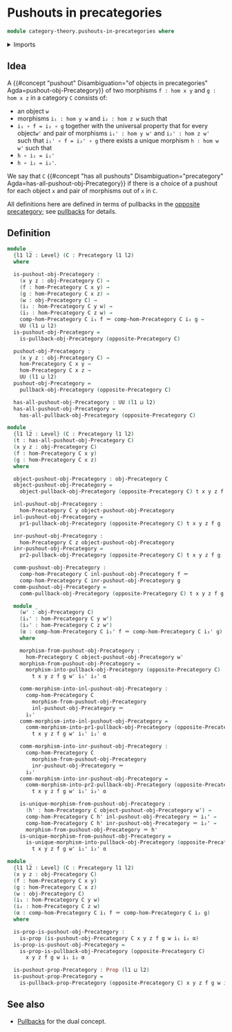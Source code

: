 # Pushouts in precategories

```agda
module category-theory.pushouts-in-precategories where
```

<details><summary>Imports</summary>

```agda
open import category-theory.opposite-precategories
open import category-theory.precategories
open import category-theory.pullbacks-in-precategories

open import foundation.action-on-identifications-functions
open import foundation.cartesian-product-types
open import foundation.contractible-types
open import foundation.dependent-pair-types
open import foundation.identity-types
open import foundation.iterated-dependent-product-types
open import foundation.propositions
open import foundation.uniqueness-quantification
open import foundation.universe-levels
```

</details>

## Idea

A
{{#concept "pushout" Disambiguation="of objects in precategories" Agda=pushout-obj-Precategory}}
of two morphisms `f : hom x y` and `g : hom x z` in a category `C` consists of:

- an object `w`
- morphisms `i₁ : hom y w` and `i₂ : hom z w` such that
- `i₁ ∘ f = i₂ ∘ g` together with the universal property that for every
  object`w'` and pair of morphisms `i₁' : hom y w'` and `i₂' : hom z w'` such
  that `i₁' ∘ f = i₂' ∘ g` there exists a unique morphism `h : hom w w'` such
  that
- `h ∘ i₁ = i₁'`
- `h ∘ i₂ = i₂'`.

We say that `C`
{{#concept "has all pushouts" Disambiguation="precategory" Agda=has-all-pushout-obj-Precategory}}
if there is a choice of a pushout for each object `x` and pair of morphisms out
of `x` in `C`.

All definitions here are defined in terms of pullbacks in the
[opposite precategory](category-theory.opposite-precategories.md); see
[pullbacks](category-theory.pullbacks-in-precategories.md) for details.

## Definition

```agda
module _
  {l1 l2 : Level} (C : Precategory l1 l2)
  where

  is-pushout-obj-Precategory :
    (x y z : obj-Precategory C) →
    (f : hom-Precategory C x y) →
    (g : hom-Precategory C x z) →
    (w : obj-Precategory C) →
    (i₁ : hom-Precategory C y w) →
    (i₂ : hom-Precategory C z w) →
    comp-hom-Precategory C i₁ f ＝ comp-hom-Precategory C i₂ g →
    UU (l1 ⊔ l2)
  is-pushout-obj-Precategory =
    is-pullback-obj-Precategory (opposite-Precategory C)

  pushout-obj-Precategory :
    (x y z : obj-Precategory C) →
    hom-Precategory C x y →
    hom-Precategory C x z →
    UU (l1 ⊔ l2)
  pushout-obj-Precategory =
    pullback-obj-Precategory (opposite-Precategory C)

  has-all-pushout-obj-Precategory : UU (l1 ⊔ l2)
  has-all-pushout-obj-Precategory =
    has-all-pullback-obj-Precategory (opposite-Precategory C)

module _
  {l1 l2 : Level} (C : Precategory l1 l2)
  (t : has-all-pushout-obj-Precategory C)
  (x y z : obj-Precategory C)
  (f : hom-Precategory C x y)
  (g : hom-Precategory C x z)
  where

  object-pushout-obj-Precategory : obj-Precategory C
  object-pushout-obj-Precategory =
    object-pullback-obj-Precategory (opposite-Precategory C) t x y z f g

  inl-pushout-obj-Precategory :
    hom-Precategory C y object-pushout-obj-Precategory
  inl-pushout-obj-Precategory =
    pr1-pullback-obj-Precategory (opposite-Precategory C) t x y z f g

  inr-pushout-obj-Precategory :
    hom-Precategory C z object-pushout-obj-Precategory
  inr-pushout-obj-Precategory =
    pr2-pullback-obj-Precategory (opposite-Precategory C) t x y z f g

  comm-pushout-obj-Precategory :
    comp-hom-Precategory C inl-pushout-obj-Precategory f ＝
    comp-hom-Precategory C inr-pushout-obj-Precategory g
  comm-pushout-obj-Precategory =
    comm-pullback-obj-Precategory (opposite-Precategory C) t x y z f g

  module _
    (w' : obj-Precategory C)
    (i₁' : hom-Precategory C y w')
    (i₂' : hom-Precategory C z w')
    (α : comp-hom-Precategory C i₁' f ＝ comp-hom-Precategory C i₂' g)
    where

    morphism-from-pushout-obj-Precategory :
      hom-Precategory C object-pushout-obj-Precategory w'
    morphism-from-pushout-obj-Precategory =
      morphism-into-pullback-obj-Precategory (opposite-Precategory C)
        t x y z f g w' i₁' i₂' α

    comm-morphism-into-inl-pushout-obj-Precategory :
      comp-hom-Precategory C
        morphism-from-pushout-obj-Precategory
        inl-pushout-obj-Precategory ＝
      i₁'
    comm-morphism-into-inl-pushout-obj-Precategory =
      comm-morphism-into-pr1-pullback-obj-Precategory (opposite-Precategory C)
        t x y z f g w' i₁' i₂' α

    comm-morphism-into-inr-pushout-obj-Precategory :
      comp-hom-Precategory C
        morphism-from-pushout-obj-Precategory
        inr-pushout-obj-Precategory ＝
      i₂'
    comm-morphism-into-inr-pushout-obj-Precategory =
      comm-morphism-into-pr2-pullback-obj-Precategory (opposite-Precategory C)
        t x y z f g w' i₁' i₂' α

    is-unique-morphism-from-pushout-obj-Precategory :
      (h' : hom-Precategory C object-pushout-obj-Precategory w') →
      comp-hom-Precategory C h' inl-pushout-obj-Precategory ＝ i₁' →
      comp-hom-Precategory C h' inr-pushout-obj-Precategory ＝ i₂' →
      morphism-from-pushout-obj-Precategory ＝ h'
    is-unique-morphism-from-pushout-obj-Precategory =
      is-unique-morphism-into-pullback-obj-Precategory (opposite-Precategory C)
        t x y z f g w' i₁' i₂' α

module _
  {l1 l2 : Level} (C : Precategory l1 l2)
  (x y z : obj-Precategory C)
  (f : hom-Precategory C x y)
  (g : hom-Precategory C x z)
  (w : obj-Precategory C)
  (i₁ : hom-Precategory C y w)
  (i₂ : hom-Precategory C z w)
  (α : comp-hom-Precategory C i₁ f ＝ comp-hom-Precategory C i₂ g)
  where

  is-prop-is-pushout-obj-Precategory :
    is-prop (is-pushout-obj-Precategory C x y z f g w i₁ i₂ α)
  is-prop-is-pushout-obj-Precategory =
    is-prop-is-pullback-obj-Precategory (opposite-Precategory C)
      x y z f g w i₁ i₂ α

  is-pushout-prop-Precategory : Prop (l1 ⊔ l2)
  is-pushout-prop-Precategory =
    is-pullback-prop-Precategory (opposite-Precategory C) x y z f g w i₁ i₂ α
```

## See also

- [Pullbacks](category-theory.pullbacks-in-precategories.md) for the dual
  concept.
